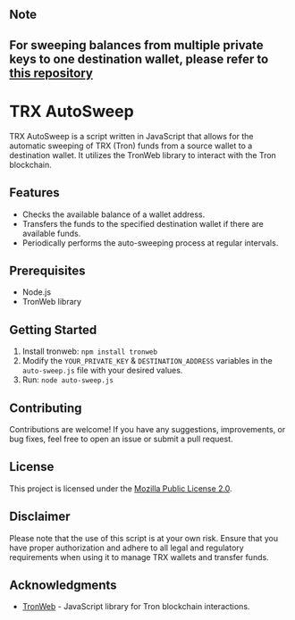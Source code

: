 <h2>Note<h2>
  
For sweeping balances from multiple private keys to one destination wallet, please refer to [this repository][repo-link]

[repo-link]: https://github.com/ELHARAKA/BatchTronAutoSweep

<h1>TRX AutoSweep</h1>

<p>TRX AutoSweep is a script written in JavaScript that allows for the automatic sweeping of TRX (Tron) funds from a source wallet to a destination wallet. It utilizes the TronWeb library to interact with the Tron blockchain.</p>

<h2>Features</h2>

<ul>
  <li>Checks the available balance of a wallet address.</li>
  <li>Transfers the funds to the specified destination wallet if there are available funds.</li>
  <li>Periodically performs the auto-sweeping process at regular intervals.</li>
</ul>

<h2>Prerequisites</h2>

<ul>
  <li>Node.js</li>
  <li>TronWeb library</li>
</ul>

<h2>Getting Started</h2>

<ol>
  <li>Install tronweb: <code>npm install tronweb</code></li>
  <li>Modify the <code>YOUR_PRIVATE_KEY</code> & <code>DESTINATION_ADDRESS</code> variables in the <code>auto-sweep.js</code> file with your desired values.</li>
  <li>Run: <code>node auto-sweep.js</code></li>
</ol>

<h2>Contributing</h2>

<p>Contributions are welcome! If you have any suggestions, improvements, or bug fixes, feel free to open an issue or submit a pull request.</p>

<h2>License</h2>

<p>This project is licensed under the <a href="LICENSE">Mozilla Public License 2.0</a>.</p>

<h2>Disclaimer</h2>

<p>Please note that the use of this script is at your own risk. Ensure that you have proper authorization and adhere to all legal and regulatory requirements when using it to manage TRX wallets and transfer funds.</p>

<h2>Acknowledgments</h2>

<ul>
  <li><a href="https://github.com/tronprotocol/tronweb">TronWeb</a> - JavaScript library for Tron blockchain interactions.</li>
</ul>
